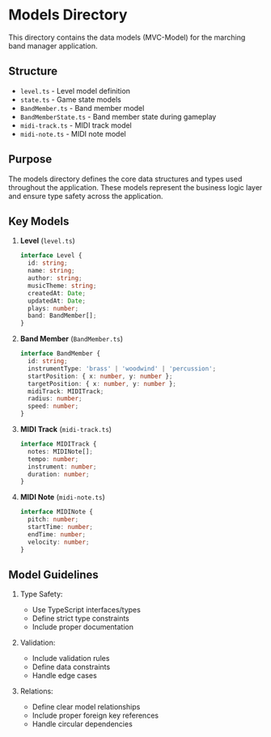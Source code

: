 # Models Directory

This directory contains the data models (MVC-Model) for the marching band manager application.

## Structure

- `level.ts` - Level model definition
- `state.ts` - Game state models
- `BandMember.ts` - Band member model
- `BandMemberState.ts` - Band member state during gameplay
- `midi-track.ts` - MIDI track model
- `midi-note.ts` - MIDI note model

## Purpose

The models directory defines the core data structures and types used throughout the application. These models represent the business logic layer and ensure type safety across the application.

## Key Models

1. **Level** (`level.ts`)
   ```typescript
   interface Level {
     id: string;
     name: string;
     author: string;
     musicTheme: string;
     createdAt: Date;
     updatedAt: Date;
     plays: number;
     band: BandMember[];
   }
   ```

2. **Band Member** (`BandMember.ts`)
   ```typescript
   interface BandMember {
     id: string;
     instrumentType: 'brass' | 'woodwind' | 'percussion';
     startPosition: { x: number, y: number };
     targetPosition: { x: number, y: number };
     midiTrack: MIDITrack;
     radius: number;
     speed: number;
   }
   ```

3. **MIDI Track** (`midi-track.ts`)
   ```typescript
   interface MIDITrack {
     notes: MIDINote[];
     tempo: number;
     instrument: number;
     duration: number;
   }
   ```

4. **MIDI Note** (`midi-note.ts`)
   ```typescript
   interface MIDINote {
     pitch: number;
     startTime: number;
     endTime: number;
     velocity: number;
   }
   ```

## Model Guidelines

1. Type Safety:
   - Use TypeScript interfaces/types
   - Define strict type constraints
   - Include proper documentation

2. Validation:
   - Include validation rules
   - Define data constraints
   - Handle edge cases

3. Relations:
   - Define clear model relationships
   - Include proper foreign key references
   - Handle circular dependencies 